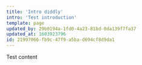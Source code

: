 ```yaml
---
title: 'Intro diddly'
intro: 'Test introduction'
template: page
updated_by: 29b0194a-1fd0-4a23-81bd-0da139f7fa37
updated_at: 1603923796
id: 21997066-fb9c-47f9-a5ba-d694cf8d9da1
---
```

Test content
